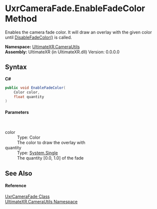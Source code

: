# UxrCameraFade.EnableFadeColor Method 
 

Enables the camera fade color. It will draw an overlay with the given color until <a href="M_UltimateXR_CameraUtils_UxrCameraFade_DisableFadeColor">DisableFadeColor()</a> is called.

**Namespace:**&nbsp;<a href="N_UltimateXR_CameraUtils">UltimateXR.CameraUtils</a><br />**Assembly:**&nbsp;UltimateXR (in UltimateXR.dll) Version: 0.0.0.0

## Syntax

**C#**<br />
``` C#
public void EnableFadeColor(
	Color color,
	float quantity
)
```


#### Parameters
&nbsp;<dl><dt>color</dt><dd>Type: Color<br />The color to draw the overlay with</dd><dt>quantity</dt><dd>Type: <a href="https://docs.microsoft.com/dotnet/api/system.single" target="_blank" rel="noopener noreferrer">System.Single</a><br />The quantity [0.0, 1.0] of the fade</dd></dl>

## See Also


#### Reference
<a href="T_UltimateXR_CameraUtils_UxrCameraFade">UxrCameraFade Class</a><br /><a href="N_UltimateXR_CameraUtils">UltimateXR.CameraUtils Namespace</a><br />